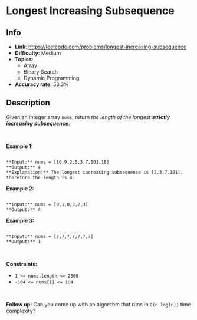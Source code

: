 # Longest Increasing Subsequence

## Info  
- **Link**: https://leetcode.com/problems/longest-increasing-subsequence
- **Difficulty**: Medium  
- **Topics**:   
    - Array
    - Binary Search
    - Dynamic Programming
- **Accuracy rate**: 53.3%  

## Description  
    
Given an integer array `nums`, return *the length of the longest **strictly increasing*** ***subsequence***.


 


**Example 1:**



```

**Input:** nums = [10,9,2,5,3,7,101,18]
**Output:** 4
**Explanation:** The longest increasing subsequence is [2,3,7,101], therefore the length is 4.

```

**Example 2:**



```

**Input:** nums = [0,1,0,3,2,3]
**Output:** 4

```

**Example 3:**



```

**Input:** nums = [7,7,7,7,7,7,7]
**Output:** 1

```

 


**Constraints:**


* `1 <= nums.length <= 2500`
* `-104 <= nums[i] <= 104`


 


**Follow up:** Can you come up with an algorithm that runs in `O(n log(n))` time complexity?


  
    